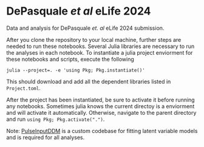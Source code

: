 # DePasquale *et al* eLife 2024

Data and analysis for DePasquale *et. al* eLife 2024 submission.

After you clone the repository to your local machine, further steps are needed to run these notebooks. Several Julia libraries are necessary to run the analyses in each notebook. To instantiate a julia project enviorment for these notebooks and scripts, execute the following

```julia --project=. -e 'using Pkg; Pkg.instantiate()'```

This should download and add all the dependent libraries listed in `Project.toml`.

After the project has been instantiated, be sure to activate it before running any notebooks. Sometimes julia knows the current directoy is a enviorment and will activate it automatically. Otherwise, navigate to the parent directory and run `using Pkg; Pkg.activate(".")`.

Note: [PulseInputDDM](https://github.com/Brody-Lab/PulseInputDDM) is a custom codebase for fitting latent variable models and is required for all analyses.
